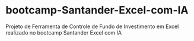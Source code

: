 # bootcamp-Santander-Excel-com-IA
Projeto de Ferramenta de Controle de Fundo de Investimento em Excel realizado no bootcamp Santander Excel com IA
